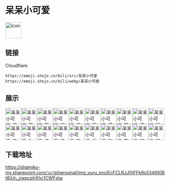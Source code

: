 # 呆呆小可爱
<img src="https://emoji.shojo.cn/bili/src/呆呆小可爱/icon.png" width="50" height="50" alt="icon">

## 链接
Cloudflare:
```
https://emoji.shojo.cn/bili/src/呆呆小可爱
https://emoji.shojo.cn/bili/webp/呆呆小可爱
```
## 展示
<img src="https://emoji.shojo.cn/bili/src/呆呆小可爱/呆呆小可爱-抱抱.png" width="50" height="50" alt="呆呆小可爱-抱抱"><img src="https://emoji.shojo.cn/bili/src/呆呆小可爱/呆呆小可爱-不错.png" width="50" height="50" alt="呆呆小可爱-不错"><img src="https://emoji.shojo.cn/bili/src/呆呆小可爱/呆呆小可爱-不屑.png" width="50" height="50" alt="呆呆小可爱-不屑"><img src="https://emoji.shojo.cn/bili/src/呆呆小可爱/呆呆小可爱-吃瓜.png" width="50" height="50" alt="呆呆小可爱-吃瓜"><img src="https://emoji.shojo.cn/bili/src/呆呆小可爱/呆呆小可爱-痴笑.png" width="50" height="50" alt="呆呆小可爱-痴笑"><img src="https://emoji.shojo.cn/bili/src/呆呆小可爱/呆呆小可爱-得意.png" width="50" height="50" alt="呆呆小可爱-得意"><img src="https://emoji.shojo.cn/bili/src/呆呆小可爱/呆呆小可爱-感谢.png" width="50" height="50" alt="呆呆小可爱-感谢"><img src="https://emoji.shojo.cn/bili/src/呆呆小可爱/呆呆小可爱-苦涩.png" width="50" height="50" alt="呆呆小可爱-苦涩"><img src="https://emoji.shojo.cn/bili/src/呆呆小可爱/呆呆小可爱-流汗.png" width="50" height="50" alt="呆呆小可爱-流汗"><img src="https://emoji.shojo.cn/bili/src/呆呆小可爱/呆呆小可爱-冒头偷看.png" width="50" height="50" alt="呆呆小可爱-冒头偷看"><img src="https://emoji.shojo.cn/bili/src/呆呆小可爱/呆呆小可爱-跑路.png" width="50" height="50" alt="呆呆小可爱-跑路"><img src="https://emoji.shojo.cn/bili/src/呆呆小可爱/呆呆小可爱-生气.png" width="50" height="50" alt="呆呆小可爱-生气"><img src="https://emoji.shojo.cn/bili/src/呆呆小可爱/呆呆小可爱-瘫倒.png" width="50" height="50" alt="呆呆小可爱-瘫倒"><img src="https://emoji.shojo.cn/bili/src/呆呆小可爱/呆呆小可爱-哇哇大哭.png" width="50" height="50" alt="呆呆小可爱-哇哇大哭"><img src="https://emoji.shojo.cn/bili/src/呆呆小可爱/呆呆小可爱-晚安.png" width="50" height="50" alt="呆呆小可爱-晚安"><img src="https://emoji.shojo.cn/bili/src/呆呆小可爱/呆呆小可爱-委屈.png" width="50" height="50" alt="呆呆小可爱-委屈"><img src="https://emoji.shojo.cn/bili/src/呆呆小可爱/呆呆小可爱-喜欢.png" width="50" height="50" alt="呆呆小可爱-喜欢"><img src="https://emoji.shojo.cn/bili/src/呆呆小可爱/呆呆小可爱-吓.png" width="50" height="50" alt="呆呆小可爱-吓"><img src="https://emoji.shojo.cn/bili/src/呆呆小可爱/呆呆小可爱-疑惑.png" width="50" height="50" alt="呆呆小可爱-疑惑"><img src="https://emoji.shojo.cn/bili/src/呆呆小可爱/呆呆小可爱-硬币.png" width="50" height="50" alt="呆呆小可爱-硬币">

## 下载地址

https://shamiko-my.sharepoint.com/:u:/g/personal/img_yuru_pro/EcFCLRJJ0tFFk8s534IliI0Bt6jUn_zwpcphXhc1CWFsIw